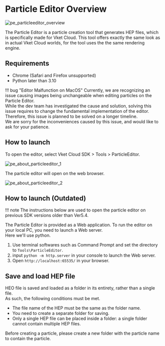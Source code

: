 # Particle Editor Overview

![pe_particleeditor_overview](pe_image/pe_particleeditor_overview.gif)

The Particle Editor is a particle creation tool that generates HEP files, which is specifically made for Vket Cloud.
This tool offers exactly the same look as in actual Vket Cloud worlds, for the tool uses the the same rendering engine.

## Requirements
- Chrome (Safari and Firefox unsupported)  
- Python later than 3.10

!!! bug "Editor Malfunction on MacOS"
    Currently, we are recognizing an issue causing images being unchangeable when editing particles on the Particle Editor. <br>
    While the dev team has investigated the cause and solution, solving this issue requires to change the fundamental implementation of the editor. Therefore, this issue is planned to be solved on a longer timeline.<br>
    We are sorry for the inconveniences caused by this issue, and would like to ask for your patience.

## How to launch

To open the editor, select Vket Cloud SDK > Tools > ParticleEditor.

![pe_about_particleeditor_1](pe_image/pe_about_particleeditor_1.jpg)

The particle editor will open on the web browser.

![pe_about_particleeditor_2](pe_image/pe_about_particleeditor_2.jpg)

## How to launch (Outdated)

!!! note
    The instructions below are used to open the particle editor on previous SDK versions older than Ver5.4.

The Particle Editor is provided as a Web application. To run the editor on your local PC, you need to launch a Web server.  
Here we'll use python.  
1. Use terminal softwares such as Command Prompt and set the directory to `Tools\ParticleEditor`.  
2. input `python -m http.server` in your console to launch the Web server.  
3. Open `http://localhost:65535/` in your browser.  

## Save and load HEP file
HEO file is saved and loaded as a folder in its entirety, rather than a single file.  
As such, the following conditions must be met.

- The file name of the HEP must be the same as the folder name.  
- You need to create a separate folder for saving.  
- Only a single HEP file can be placed inside a folder: a single folder cannot contain multiple HEP files.

Before creating a particle, please create a new folder with the particle name to contain the particle.